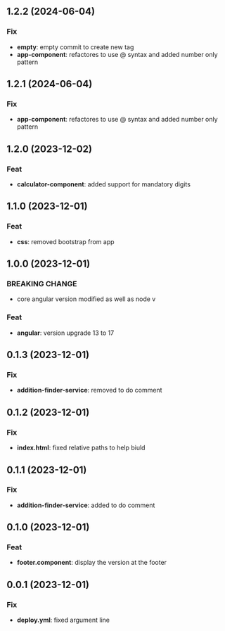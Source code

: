 ## 1.2.2 (2024-06-04)

### Fix

- **empty**: empty commit to create new tag
- **app-component**: refactores to use @ syntax and added number only pattern

## 1.2.1 (2024-06-04)

### Fix

- **app-component**: refactores to use @ syntax and added number only pattern

## 1.2.0 (2023-12-02)

### Feat

- **calculator-component**: added support for mandatory digits

## 1.1.0 (2023-12-01)

### Feat

- **css**: removed bootstrap from app

## 1.0.0 (2023-12-01)

### BREAKING CHANGE

- core angular version modified as well as node v

### Feat

- **angular**: version upgrade 13 to 17

## 0.1.3 (2023-12-01)

### Fix

- **addition-finder-service**: removed to do comment

## 0.1.2 (2023-12-01)

### Fix

- **index.html**: fixed relative paths to help biuld

## 0.1.1 (2023-12-01)

### Fix

- **addition-finder-service**: added to do comment

## 0.1.0 (2023-12-01)

### Feat

- **footer.component**: display the version at the footer

## 0.0.1 (2023-12-01)

### Fix

- **deploy.yml**: fixed  argument line
